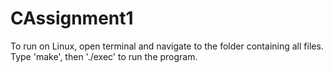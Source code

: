 # CAssignment1
To run on Linux, open terminal and navigate to the folder containing all files. Type 'make', then './exec' to run the program.
